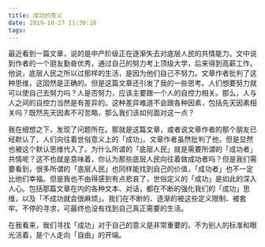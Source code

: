 ```yaml
---
title: 成功的意义
date: 2019-10-27 11:30:18
tags:
---
```


最近看到一篇文章，说的是中产阶级正在逐渐失去对底层人民的共情能力。文中说到作者的一个朋友勤奋优秀，通过自己的努力考上顶级大学，后来得到高薪工作。他说，底层人民之所以过那样的生活，是因为他们自己不努力。文章作者批判了这种思维，这固然是正确的。但是这篇文章还引发了我的一些思考。人们想要努力就可以使自己去努力吗？人是否努力，应该主要跟一个人的自控力相关。那么，人与人之间的自控力当然是有差异的。这种差异难道不会跟各种因素，包括先天因素相关吗？既然先天因素不可忽略，那么我们该如何面对这一点？

我在细想之下，发现了问题所在。那就是这篇文章，或者说文章作者的那个朋友已经默认了，人们向往着世俗意义上的「成功」。文章作者虽然批判了他，但是显然也被这个默认思维代入了。为什么所谓的「底层人民」就是需要所谓的「成功者」共情呢？这不也就是意味着，你认为那些底层人民向往着做成功者吗？但是我们需要看到，很多所谓的「底层人民」也同样能找到自己的价值，「成功者」也不一定比他们幸福。但是我也不由得感到有点悲哀了，世俗定义的「成功」是如此的深入人心。包括那篇文章在内的各种文本、对话，都在不断的强化我们的「成功」思维，以及「不成功就会很麻烦」。我们在不断的、逐渐的被这些定义限制、被套牢。不停的寻求，可最终也没有找到自己真正需要的生活。

在我看来，我们寻找「成功」对于自己的意义是非常重要的。不为别人的标准和眼光活着，是个人走向「自由」的开端。